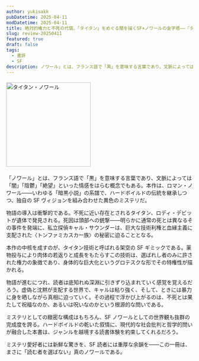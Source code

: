 ```yaml
---
author: yukisakk
pubDatetime: 2025-04-11
modDatetime: 2025-04-11
title: 絶対的権力と不死の代償、「タイタン」をめぐる闇を描くSF×ノワールの金字塔——『タイタン・ノワール』
slug: review-20250411
featured: true
draft: false
tags:
  - 書評
  - SF
description: ノワール」とは、フランス語で「黒」を意味する言葉であり、文脈によっては「闇」「陰鬱」「絶望」といった情感をはらむ概念でもある。本作は、ロマン・ノワール——いわゆる「暗黒小説」の系譜で、ハードボイルドの伝統を継承しつつ、独自の SF ヴィジョンを組み合わせた異色のミステリだ。
---
```


<div style="margin: 20px 0">
<a href="https://www.amazon.co.jp/dp/4150124655/ref=nosim?tag=revbooks03-22" class="inline-block" style="margin: 0; padding: 0; border-width: 0;">     
<img class="inline-block" src="https://images-na.ssl-images-amazon.com/images/P/4150124655.09.LZZZZZZZ.jpg" alt="タイタン・ノワール" style="width: 228px; height: auto; border-radius: 0; margin: 0; padding: 0;">
</a>
</div>

「ノワール」とは、フランス語で「黒」を意味する言葉であり、文脈によっては「闇」「陰鬱」「絶望」といった情感をはらむ概念でもある。本作は、ロマン・ノワール——いわゆる「暗黒小説」の系譜で、ハードボイルドの伝統を継承しつつ、独自の SF ヴィジョンを組み合わせた異色のミステリだ。

物語の導入は衝撃的である。不死に近い存在とされるタイタン、ロディ・デビットが遺体で発見される。死因は頭部への銃撃——明らかに通常の死とは異なるその事件を発端に、私立探偵キャル・サウンダーは、巨大な技術利権と血縁主義に支配された〈トンファミカスカ一族〉の秘密に迫ることとなる。

本作の中核を成すのが、タイタン技術と呼ばれる架空の SF ギミックである。薬物投与により肉体の若返りと成長をもたらすこの技術は、選ばれし者のみに許された権力の象徴であり、身体的な巨大化というグロテスクな形でその特権性が描かれる。

物語が進むにつれ、読者は底知れぬ深淵に引きずり込まれていく感覚を覚えるだろう。虚偽と沈黙が支配する世界で、キャルは粘り強く、そして、ときには暴力に身を晒しながら真相に迫っていく。その過程で浮かび上がるのは、不死とは果たして祝福なのか、あるいは呪いなのかという根源的な問いである。

ミステリとしての緻密な構成はもちろん、SF ノワールとしての世界観も抜群の完成度を誇る。ハードボイルドの乾いた叙情に、現代的な社会批判と哲学的問いが融合した本書は、ジャンルを越境する読書体験を約束してくれるだろう。

ミステリ愛好者には新鮮な驚きを、SF 読者には重厚な余韻を——この一冊は、まさに「読む者を選ばない」真のノワールである。
